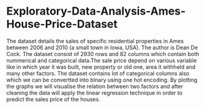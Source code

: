 # Exploratory-Data-Analysis-Ames-House-Price-Dataset

The dataset details the sales of specific residential properties in Ames between 2006 and 2010 (a small town in Iowa, USA). The author is Dean De Cock. The dataset consist of 2930 rows and 82 columns which contain both nummerical and categorical data.The sale price depend on various variable like in which year it was built, new property or old one, area it withheld and many other factors. The dataset contains lot of categorical columns also which we can be convertted into binary using one hot encoding. By plotting the graphs we will visualise the relation between two factors and after cleaning the data will apply the linear regression technique in order to predict the sales price of the houses.
